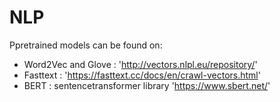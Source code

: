 # NLP

Ppretrained models can be found on:
- Word2Vec and Glove : 'http://vectors.nlpl.eu/repository/'
- Fasttext :  'https://fasttext.cc/docs/en/crawl-vectors.html' 
- BERT  : sentencetransformer library 'https://www.sbert.net/'
